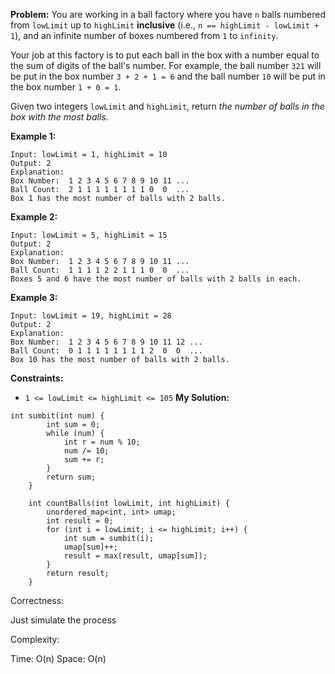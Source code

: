 **Problem:**
You are working in a ball factory where you have `n` balls numbered from `lowLimit` up to `highLimit` **inclusive** (i.e., `n == highLimit - lowLimit + 1`), and an infinite number of boxes numbered from `1` to `infinity`.

Your job at this factory is to put each ball in the box with a number equal to the sum of digits of the ball's number. For example, the ball number `321` will be put in the box number `3 + 2 + 1 = 6` and the ball number `10` will be put in the box number `1 + 0 = 1`.

Given two integers `lowLimit` and `highLimit`, return *the number of balls in the box with the most balls.*

 

**Example 1:**

```
Input: lowLimit = 1, highLimit = 10
Output: 2
Explanation:
Box Number:  1 2 3 4 5 6 7 8 9 10 11 ...
Ball Count:  2 1 1 1 1 1 1 1 1 0  0  ...
Box 1 has the most number of balls with 2 balls.
```

**Example 2:**

```
Input: lowLimit = 5, highLimit = 15
Output: 2
Explanation:
Box Number:  1 2 3 4 5 6 7 8 9 10 11 ...
Ball Count:  1 1 1 1 2 2 1 1 1 0  0  ...
Boxes 5 and 6 have the most number of balls with 2 balls in each.
```

**Example 3:**

```
Input: lowLimit = 19, highLimit = 28
Output: 2
Explanation:
Box Number:  1 2 3 4 5 6 7 8 9 10 11 12 ...
Ball Count:  0 1 1 1 1 1 1 1 1 2  0  0  ...
Box 10 has the most number of balls with 2 balls.
```

 

**Constraints:**

- `1 <= lowLimit <= highLimit <= 105`
**My Solution:**
```
int sumbit(int num) {
        int sum = 0;
        while (num) {
            int r = num % 10;
            num /= 10;
            sum += r;
        }
        return sum;
    }
    
    int countBalls(int lowLimit, int highLimit) {
        unordered_map<int, int> umap;
        int result = 0;
        for (int i = lowLimit; i <= highLimit; i++) {
            int sum = sumbit(i);
            umap[sum]++;
            result = max(result, umap[sum]);
        }
        return result;
    }
```
Correctness:

Just simulate the process

Complexity:

Time: O(n)
Space: O(n)